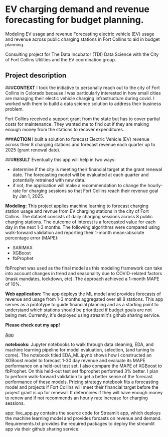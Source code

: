 # EV charging demand and revenue forecasting for budget planning.


Modeling EV usage and revenue
Forecasting electric vehicle (EV) usage and revenue across public charging stations in Fort Collins to aid in budget planning.

Consulting project for The Data Incubator (TDI) Data Science with the City of Fort Collins Utilities and the EV coordination group.

## Project description

###**CONTEXT**
I took the initiative to personally reach out to the city of Fort Collins in Colorado because I was particularly interested in how small cities are managing their electic vehicle charging infrastructure during covid. I worked with them to build a data science solution to address their business problem.

Fort Collins received a support grant from the state but has to cover partial costs for maintenance. They wanted me to find out if they are making enough money from the stations to recover expenditures.

###**ACTION**
I built a solution to forecast Electric Vehicle (EV) revenue across their 8 charging stations and forecast revenue each quarter up to 2025 (grant renewal date).
  
###**RESULT**
Eventually this app will help in two ways:
- determine if the city is meeting their financial target at the grant renewal date. The forecasting model will be evaluated at each quarter and potentially retrained with new data.
- if not, the application will make a recommendation to change the hourly-rate for charging sessions so that Fort Collins reach their revenue goal by Jan 1, 2025.


**Modeling:** This project applies machine learning to forecast charging station usage and revnue from EV charging stations in the city of Fort Collins. The dataset consists of daily charging sessions across 8 public charging stations. The outcome of interest is a forecasted value for each day in the next 1-3 months.
The following algorithms were compared using walk-forward validation and reporting their 1-month mean-absolute percentage error (MAPE):
- SARIMAX
- XGBoost
- fbProphet


fbProphet was used as the final model as this modeling framework can take into account changes in trend and seasonality due to COVID-related factors (mask mandates, lockdown, etc). The approach achieved a 1-month MAPE of 10%. 


**Web application:** The app deploys the ML model and provides forecasts of revenue and usage from 1-3 months aggregated over all 8 stations. This app serves as a prototype to guide financial planning and as a starting point to understand which stations should be prioritized if budget goals are not being met. Currently, it's deployed using streamlit's github sharing service.

**Please check out my app!**

[App](https://share.streamlit.io/davidfox87/ev_forecasting/main/app.py)


**notebooks:** Jupyter notebooks to walk through data cleaning, EDA, and machine learning pipeline for model evaluation, selection, (and tuning to come). The notebook titled EDA_ML.ipynb shows how i constructed an XGBoost model to forecast 1-30 day revenue and evaluate its MAPE performance on a held-out test set. I also compare the MAPE of XGBoost to fbProphet. On this held-out test set fbprophet performed 3% better. I plan to perform walk-forward validation to get a better sense of the forecast performance of these models. Pricing strategy notebook fits a forecasting model and projects if Fort Collins will meet their financial target before the project grant is up for renewal. It determines if they will have enough money to renew and if not recommends an hourly rate increase for charging sessions.

app: live_app.py contains the source code for Streamlit app, which deploys the machine learning model and provides forcasts on revenue and demand. Requirements.txt provides the required packages to deploy the streamlit app via their github sharing service.
